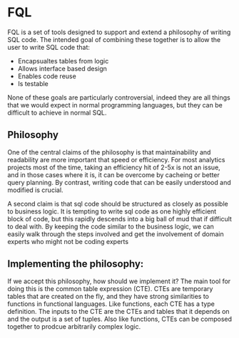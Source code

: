 # FQL

FQL is a set of tools designed to support and extend a philosophy of writing SQL code.  The intended goal of combining these together 
is to allow the user to write SQL code that:

* Encapsualtes tables from logic
* Allows interface based design
* Enables code reuse
* Is testable

None of these goals are particularly controversial, indeed they are all things that we would expect in normal programming languages, but
they can be difficult to achieve in normal SQL.

## Philosophy

One of the central claims of the philosophy is that maintainability and readability are more important that speed or efficiency.  For most analytics projects most of the time, taking an efficiency hit of 2-5x is not an issue, and in those cases where it is, it can be overcome by cacheing or better query planning.  By contrast, writing code that can be easily understood and modified is crucial. 

A second claim is that sql code should be structured as closely as possible to business logic.  It is tempting to write sql code as one highly efficient block of code, but this rapidly descends into a big ball of mud that if difficult to deal with.  By keeping the code similar to the business logic, we can easily walk through the steps involved and get the involvement of domain experts who might not be coding experts

## Implementing the philosophy:

If we accept this philosophy, how should we implement it?  The main tool for doing this is the common table expression (CTE).  CTEs 
are temporary tables that are created on the fly, and they have strong similarities to functions in functional languages.  Like functions, each CTE has a type definition.  The inputs to the CTE are the CTEs and tables that it depends on and the output is a set of tuples.  Also like functions, CTEs can be composed together to prodcue arbitrarily complex logic.  
